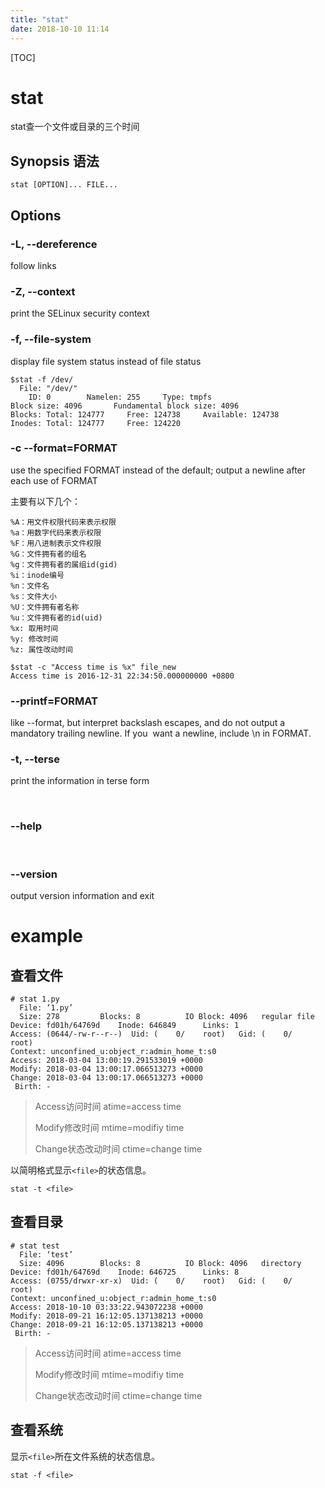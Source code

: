 ```yaml
---
title: "stat"
date: 2018-10-10 11:14
---
```



[TOC]

# stat

stat查一个文件或目录的三个时间



## Synopsis 语法

```
stat [OPTION]... FILE...
```



## Options

### -L, --dereference

follow links



### -Z, --context

 print the SELinux security context



### -f, --file-system

display file system status instead of file status



```
$stat -f /dev/
  File: "/dev/"
    ID: 0        Namelen: 255     Type: tmpfs
Block size: 4096       Fundamental block size: 4096
Blocks: Total: 124777     Free: 124738     Available: 124738
Inodes: Total: 124777     Free: 124220
```



### -c  --format=FORMAT

use the specified FORMAT instead of the default; output a newline after each use of FORMAT

主要有以下几个：

```
%A：用文件权限代码来表示权限
%a：用数字代码来表示权限
%F：用八进制表示文件权限
%G：文件拥有者的组名 
%g：文件拥有者的属组id(gid) 
%i：inode编号 
%n：文件名 
%s：文件大小 
%U：文件拥有者名称 
%u：文件拥有者的id(uid) 
%x: 取用时间
%y: 修改时间
%z: 属性改动时间
```





```
$stat -c "Access time is %x" file_new 
Access time is 2016-12-31 22:34:50.000000000 +0800
```



### --printf=FORMAT

 like  --format,  but  interpret backslash escapes, and do not output a mandatory trailing newline.  If you
​              want a newline, include \n in FORMAT.

### -t, --terse

print the information in terse form

​       

### --help 

​      

### --version

output version information and exit



# example



## 查看文件

```
# stat 1.py
  File: ‘1.py’
  Size: 278       	Blocks: 8          IO Block: 4096   regular file
Device: fd01h/64769d	Inode: 646849      Links: 1
Access: (0644/-rw-r--r--)  Uid: (    0/    root)   Gid: (    0/    root)
Context: unconfined_u:object_r:admin_home_t:s0
Access: 2018-03-04 13:00:19.291533019 +0000
Modify: 2018-03-04 13:00:17.066513273 +0000
Change: 2018-03-04 13:00:17.066513273 +0000
 Birth: -
```

> Access访问时间 atime=access time
>
> Modify修改时间 mtime=modifiy time
>
> Change状态改动时间 ctime=change time





以简明格式显示`<file>`的状态信息。

```
stat -t <file>
```





## 查看目录

```
# stat test
  File: ‘test’
  Size: 4096      	Blocks: 8          IO Block: 4096   directory
Device: fd01h/64769d	Inode: 646725      Links: 8
Access: (0755/drwxr-xr-x)  Uid: (    0/    root)   Gid: (    0/    root)
Context: unconfined_u:object_r:admin_home_t:s0
Access: 2018-10-10 03:33:22.943072238 +0000
Modify: 2018-09-21 16:12:05.137138213 +0000
Change: 2018-09-21 16:12:05.137138213 +0000
 Birth: -
```

> Access访问时间 atime=access time
>
> Modify修改时间 mtime=modifiy time
>
> Change状态改动时间 ctime=change time



## 查看系统

显示`<file>`所在文件系统的状态信息。

```
stat -f <file>
```

